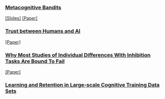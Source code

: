 ### [Metacognitive Bandits](metaban.md)
[[Slides]](metaban.pdf) [[Paper]](https://escholarship.org/content/qt7xc470dt/qt7xc470dt.pdf)<br>

### [Trust between Humans and AI](trust.md) 
[[Paper]](trust_review.pdf)<br>

### [Why Most Studies of Individual Differences With Inhibition Tasks Are Bound To Fail](p.md) 
[[Paper]](p.pdf)<br>

### [Learning and Retention in Large-scale Cognitive Training Data Sets](lumos.md)<br>

